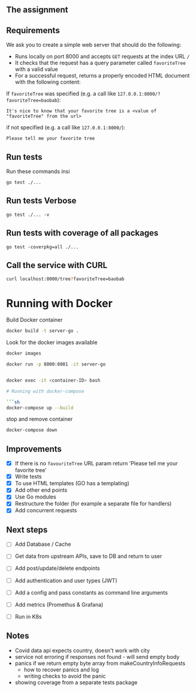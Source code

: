 ## The assignment

## Requirements

We ask you to create a simple web server that should do the following:

- Runs locally on port 8000 and accepts `GET` requests at the index URL `/`
- It checks that the request has a query parameter called `favoriteTree` with a valid value
- For a successful request, returns a properly encoded HTML document with the following content:

If `favoriteTree` was specified (e.g. a call like `127.0.0.1:8000/?favoriteTree=baobab`):

```
It's nice to know that your favorite tree is a <value of "favoriteTree" from the url>
```

if not specified (e.g. a call like `127.0.0.1:8000/`):

```
Please tell me your favorite tree
```

## Run tests

Run these commands insi

```
go test ./...
```

## Run tests Verbose

```
go test ./... -v
```

## Run tests with coverage of all packages

```
go test -coverpkg=all ./...
```

## Call the service with CURL

```sh
curl localhost:8000/tree?favoriteTree=baobab
```

# Running with Docker

Build Docker container

```sh
docker build -t server-go .
```

Look for the docker images available

```sh
docker images
```

```sh
docker run -p 8000:8001 -it server-go
```

```sh

docker exec -it <container-ID> bash

# Running with docker-compose

```sh
docker-compose up --build
```

stop and remove container

```sh
docker-compose down
```


## Improvements

- [x] If there is no `favouriteTree` URL param return 'Please tell me your favorite tree'
- [x] Write tests
- [x] To use HTML templates (GO has a templating)
- [x] Add other end points
- [x] Use Go modules
- [x] Restructure the folder (for example a separate file for handlers)
- [x] Add concurrent requests

## Next steps

- [ ] Add Database / Cache
- [ ] Get data from upstream APIs, save to DB and return to user
- [ ] Add post/update/delete endpoints
- [ ] Add authentication and user types (JWT)

- [ ] Add a config and pass constants as command line arguments
- [ ] Add metrics (Promethus & Grafana)
- [ ] Run in K8s

## Notes

* Covid data api expects country, doesn't work with city
* service not erroring if responses not found - will send empty body
* panics if we return empty byte array from makeCountryInfoRequests
    - how to recover panics and log
    - writing checks to avoid the panic
* showing coverage from a separate tests package

